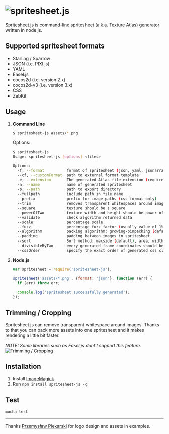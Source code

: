# ![spritesheet.js](http://i.imgur.com/RcHZ2qZ.png)

Spritesheet.js is command-line spritesheet (a.k.a. Texture Atlas) generator written in node.js.

## Supported spritesheet formats
* Starling / Sparrow
* JSON (i.e. PIXI.js)
* YAML
* Easel.js
* cocos2d (i.e. version 2.x)
* cocos2d-v3 (i.e. version 3.x) 
* CSS
* ZebKit

## Usage
1. **Command Line**
    ```bash
    $ spritesheet-js assets/*.png
    ```
    Options:
    ```bash
    $ spritesheet-js
    Usage: spritesheet-js [options] <files>
	
    Options:
      -f, --format          format of spritesheet (json, yaml, jsonarray, pixi.js, starling, sparrow, easel.js, zebkit, cocos2d, cocos2d-v3, css)            [default: ""]
      --cf, --customFormat  path to external format template                                                                                                 [default: ""]
      -e, --extension       The generated Atlas file extension (required if you are using a custom template)                                                 [default: "json"]
      -n, --name            name of generated spritesheet                                                                                                    [default: "spritesheet"]
      -p, --path            path to export directory                                                                                                         [default: "."]
      --fullpath            include path in file name                                                                                                        [default: false]
      --prefix              prefix for image paths (css format only)                                                                                         [default: ""]
      --trim                removes transparent whitespaces around images                                                                                    [default: false]
      --square              texture should be s square                                                                                                       [default: false]
      --powerOfTwo          texture width and height should be power of two                                                                                  [default: false]
      --validate            check algorithm returned data                                                                                                    [default: false]
      --scale               percentage scale                                                                                                                 [default: "100%"]
      --fuzz                percentage fuzz factor (usually value of 1% is a good choice)                                                                    [default: ""]
      --algorithm           packing algorithm: growing-binpacking (default), binpacking (requires passing width and height options), vertical or horizontal  [default: "growing-binpacking"]
      --padding             padding between images in spritesheet                                                                                            [default: 0]
      --sort                Sort method: maxside (default), area, width or height                                                                            [string]  [default: "maxside"]
      --divisibleByTwo      every generated frame coordinates should be divisible by two                                                                     [default: false]
      --cssOrder            specify the exact order of generated css class names                                                                             [default: ""]
    ```

2. **Node.js**
    ```javascript
    var spritesheet = require('spritesheet-js');
    
    spritesheet('assets/*.png', {format: 'json'}, function (err) {
      if (err) throw err;

      console.log('spritesheet successfully generated');
    });
    ```

## Trimming / Cropping
Spritesheet.js can remove transparent whitespace around images. Thanks to that you can pack more assets into one spritesheet and it makes rendering a little bit faster.

*NOTE: Some libraries such as Easel.js dont't support this feature.*
![Trimming / Cropping](http://i.imgur.com/76OokJU.png)

## Installation
1. Install [ImageMagick](http://www.imagemagick.org/)
2. Run `npm install spritesheet-js -g`

## Test
```bash
mocha test
```

--------------
Thanks [Przemysław Piekarski](http://www.behance.net/piekarski) for logo design and assets in examples.
